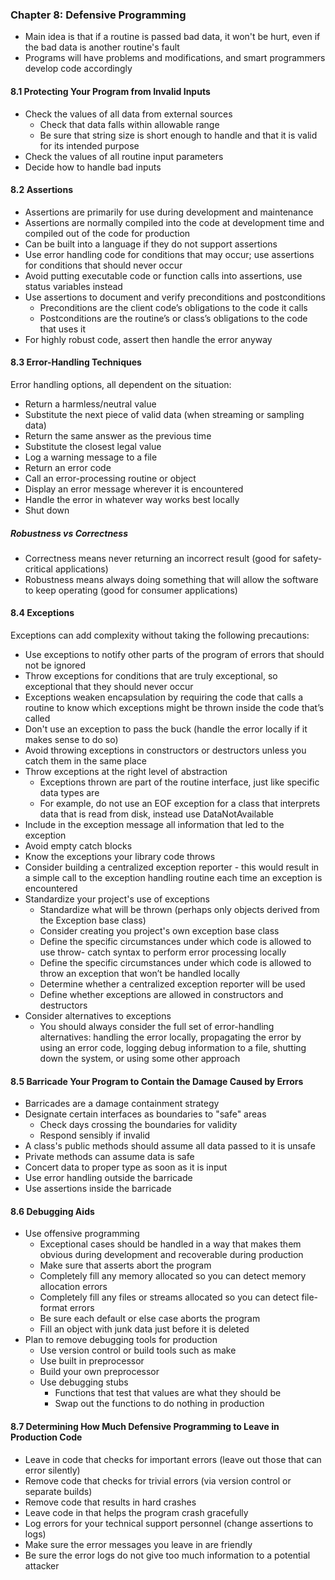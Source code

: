 ### Chapter 8: Defensive Programming
* Main idea is that if a routine is passed bad data, it won't be hurt, even if the bad data is another routine's fault
* Programs will have problems and modifications, and smart programmers develop code accordingly

#### 8.1 Protecting Your Program from Invalid Inputs
* Check the values of all data from external sources
  * Check that data falls within allowable range
  * Be sure that string size is short enough to handle and that it is valid for its intended purpose
* Check the values of all routine input parameters
* Decide how to handle bad inputs

#### 8.2 Assertions
* Assertions are primarily for use during development and maintenance
* Assertions are normally compiled into the code at development time and compiled out of the code for production
* Can be built into a language if they do not support assertions 
* Use error handling code for conditions that may occur; use assertions for conditions that should never occur
* Avoid putting executable code or function calls into assertions, use status variables instead
* Use assertions to document and verify preconditions and postconditions
  * Preconditions are the client code’s obligations to the code it calls
  * Postconditions are the routine’s or class’s obligations to the code that uses it
* For highly robust code, assert then handle the error anyway

#### 8.3 Error-Handling Techniques
Error handling options, all dependent on the situation:
* Return a harmless/neutral value
* Substitute the next piece of valid data (when streaming or sampling data)
* Return the same answer as the previous time
* Substitute the closest legal value
* Log a warning message to a file
* Return an error code
* Call an error-processing routine or object
* Display an error message wherever it is encountered
* Handle the error in whatever way works best locally
* Shut down

##### Robustness vs Correctness
* Correctness means never returning an incorrect result (good for safety-critical applications)
* Robustness means always doing something that will allow the software to keep operating (good for consumer applications)

#### 8.4 Exceptions
Exceptions can add complexity without taking the following precautions:
* Use exceptions to notify other parts of the program of errors that should not be ignored
* Throw exceptions for conditions that are truly exceptional, so exceptional that they should never occur
* Exceptions weaken encapsulation by requiring the code that calls a routine to know which exceptions might be thrown inside the code that’s called 
* Don't use an exception to pass the buck (handle the error locally if it makes sense to do so)
* Avoid throwing exceptions in constructors or destructors unless you catch them in the same place
* Throw exceptions at the right level of abstraction
  * Exceptions thrown are part of the routine interface, just like specific data types are
  * For example, do not use an EOF exception for a class that interprets data that is read from disk, instead use DataNotAvailable
* Include in the exception message all information that led to the exception
* Avoid empty catch blocks
* Know the exceptions your library code throws
* Consider building a centralized exception reporter - this would result in a simple call to the exception handling routine each time an exception is encountered
* Standardize your project's use of exceptions
  * Standardize what will be thrown (perhaps only objects derived from the Exception base class)
  * Consider creating you project's own exception base class
  * Define the specific circumstances under which code is allowed to use throw- catch syntax to perform error processing locally
  * Define the specific circumstances under which code is allowed to throw an exception that won’t be handled locally
  * Determine whether a centralized exception reporter will be used
  * Define whether exceptions are allowed in constructors and destructors
* Consider alternatives to exceptions
  * You should always consider the full set of error-handling alternatives: handling the error locally, propagating the error by using an error code, logging debug information to a file, shutting down the system, or using some other approach

#### 8.5 Barricade Your Program to Contain the Damage Caused by Errors
* Barricades are a damage containment strategy
* Designate certain interfaces as boundaries to "safe" areas
  * Check days crossing the boundaries for validity
  * Respond sensibly if invalid
* A class's public methods should assume all data passed to it is unsafe
* Private methods can assume data is safe
* Concert data to proper type as soon as it is input
* Use error handling outside the barricade
* Use assertions inside the barricade

#### 8.6 Debugging Aids
* Use offensive programming
  * Exceptional cases should be handled in a way that makes them obvious during development and recoverable during production
  * Make sure that asserts abort the program
  * Completely fill any memory allocated so you can detect memory allocation errors
  * Completely fill any files or streams allocated so you can detect file-format errors
  * Be sure each default or else case aborts the program
  * Fill an object with junk data just before it is deleted
* Plan to remove debugging tools for production
  * Use version control or build tools such as make
  * Use built in preprocessor
  * Build your own preprocessor
  * Use debugging stubs
    * Functions that test that values are what they should be
    * Swap out the functions to do nothing in production

#### 8.7 Determining How Much Defensive Programming to Leave in Production Code
* Leave in code that checks for important errors (leave out those that can error silently)
* Remove code that checks for trivial errors (via version control or separate builds)
* Remove code that results in hard crashes
* Leave code in that helps the program crash gracefully
* Log errors for your technical support personnel (change assertions to logs)
* Make sure the error messages you leave in are friendly
* Be sure the error logs do not give too much information to a potential attacker
